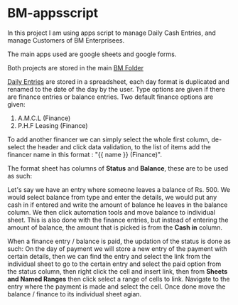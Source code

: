 # BM-appsscript
In this project I am using apps script to manage Daily Cash Entries, and manage Customers of BM Enterprisees.

The main apps used are google sheets and google forms.

Both projects are stored in the main [BM Folder](https://drive.google.com/drive/u/0/folders/1ntBurl3x5MqJyPYYiwdZ-6umh35v5Dib)

[Daily Entries](https://docs.google.com/spreadsheets/d/1tQBGobBxjISfrwqO2xFE9CeyQ3NI7Cfbw_tmGBgjhRI) are stored in a spreadsheet, each day format is duplicated and renamed to the date of the day by the user. Type options are given if there are finance entries or balance entries. Two default finance options are given:
1. A.M.C.L (Finance)
2. P.H.F Leasing (Finance)

To add another financer we can simply select the whole first column, de-select the header and click data validation, to the list of items add the financer name in this format : "{{ name }} (Finance)".

The format sheet has columns of **Status** and **Balance**, these are to be used as such:

Let's say we have an entry where someone leaves a balance of Rs. 500. We would select balance from type and enter the details, we would put any cash in if entered and write the amount of balance he leaves in the balance column. We then click automation tools and move balance to individual sheet. This is also done with the finance entries, but instead of entering the amount of balance, the amount that is picked is from the **Cash in** column.

When a finance entry / balance is paid, the updation of the status is done as such:
On the day of payment we will store a new entry of the payment with certain details, then we can find the entry and select the link from the individual sheet to go to the certain entry and select the paid option from the status column, then right click the cell and insert link, then from **Sheets and Named Ranges** then click select a range of cells to link. Navigate to the entry where the payment is made and select the cell. Once done move the balance / finance to its individual sheet agian.
